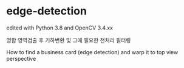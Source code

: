 # edge-detection
edited with Python 3.8 and OpenCV 3.4.xx

명함 영역검출 후 기하변환 및 그에 필요한 전처리 필터링

How to find a business card (edge detection) and warp it to top view perspective
